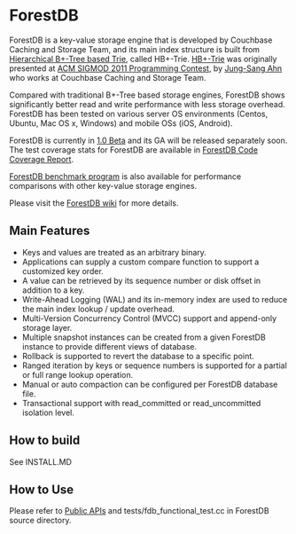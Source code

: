 # ForestDB

ForestDB is a key-value storage engine that is developed by Couchbase Caching and Storage Team, and its main index structure is built from [Hierarchical B+-Tree based Trie](http://db.csail.mit.edu/sigmod11contest/sigmod_2011_contest_poster_jungsang_ahn.pdf), called HB+-Trie. [HB+-Trie](http://db.csail.mit.edu/sigmod11contest/sigmod_2011_contest_poster_jungsang_ahn.pdf) was originally presented at [ACM SIGMOD 2011 Programming Contest](http://db.csail.mit.edu/sigmod11contest/), by [Jung-Sang Ahn](http://cagsky.kaist.ac.kr/jsahn/) who works at Couchbase Caching and Storage Team.

Compared with traditional B+-Tree based storage engines, ForestDB shows significantly better read and write performance with less storage overhead. ForestDB has been tested on various server OS environments (Centos, Ubuntu, Mac OS x, Windows) and mobile OSs (iOS, Android).

ForestDB is currently in [1.0 Beta](https://github.com/couchbaselabs/forestdb/wiki/ForestDB-1.0-Beta) and its GA will be released separately soon. The test coverage stats for ForestDB are available in [ForestDB Code Coverage Report](http://labs.couchbase.com/fdbcoverage/index.html).

[ForestDB benchmark program](https://github.com/couchbaselabs/ForestDB-Benchmark) is also available for performance comparisons with other key-value storage engines.

Please visit the [ForestDB wiki](https://github.com/couchbaselabs/forestdb/wiki) for more details.

## Main Features

- Keys and values are treated as an arbitrary binary.
- Applications can supply a custom compare function to support a customized key order.
- A value can be retrieved by its sequence number or disk offset in addition to a key.
- Write-Ahead Logging (WAL) and its in-memory index are used to reduce the main index lookup / update overhead.
- Multi-Version Concurrency Control (MVCC) support and append-only storage layer.
- Multiple snapshot instances can be created from a given ForestDB instance to provide different views of database.
- Rollback is supported to revert the database to a specific point.
- Ranged iteration by keys or sequence numbers is supported for a partial or full range lookup operation.
- Manual or auto compaction can be configured per ForestDB database file.
- Transactional support with read\_committed or read\_uncommitted isolation level.

## How to build

See INSTALL.MD

## How to Use

Please refer to [Public APIs](https://github.com/couchbaselabs/forestdb/wiki/Public-APIs) and tests/fdb\_functional\_test.cc in ForestDB source directory.
